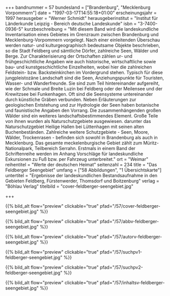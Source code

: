 +++
bandnummer = 57
bundesland = ["Brandenburg", "Mecklenburg Vorpommern"]
date = "1997-03-17T14:55:18+01:00"
erscheinungsjahr = 1997
herausgeber = "Werner Schmidt"
herausgeberinstitut = "Institut für Länderkunde Leipzig - Bereich deutsche Landeskunde"
isbn = "3-7400-0936-5"
kurzbeschreibung = "Mit diesem Band wird die landeskundliche Inventarisation eines Gebietes im Grenzraum zwischen Brandenburg und Mecklenburg-Vorpommern vorgelegt. Nach einer einleitenden Überschau werden natur- und kulturgeographisch bedeutsame Objekte beschrieben, so die Stadt Feldberg und sämtliche Dörfer, zahlreiche Seen, Wälder und Berge. Zur Charakterisierung der Ortschaften zählen ur- und frühgeschichtliche Angaben wie auch historische, wirtschaftliche sowie bau- und kunstgeschichtliche Einzelheiten, wobei hier die zahlreichen Feldstein- bzw. Backsteinkirchen im Vordergrund stehen. Typisch für diese jungpleistozäne Landschaft sind die Seen, Anziehungspunkte für Touristen, Wasser- und Wanderfreunde. Sie sind zum Teil hintereinander aufgereiht, wie der Schmale und Breite Luzin bei Feldberg oder der Meilensee und der Krewitzsee bei Funkenhagen. Oft sind die Seensysteme untereinander durch künstliche Gräben verbunden. Neben Erläuterungen zur geologischen Entstehung und zur Hydrologie der Seen haben botanische und faunistische Angaben den Vorrang. Die zusammenhängenden großen Wälder sind ein weiteres landschaftsbestimmendes Element. Große Teile von ihnen wurden als Naturschutzgebiete ausgewiesen. darunter das Naturschutzgebiet Heilige Hallen bei Lüttenhagen mit seinen alten Buchenbeständen. Zahlreiche weitere Schutzgebiete - Seen, Moore, Wälder, Trockenrasen - befinden sich sowohl in Brandenburg als auch in Mecklenburg. Das gesamte meckelenburgische Gebiet zählt zum Müritz-Nationalpark, Teilbereich Serrahn. Erstmals in einem Band der Schriftenreihe werden im Anhang Vorschläge für landeskundliche Exkursionen zu Fuß bzw. per Fahrzeug unterbreitet."
ort = "Weimar"
reihentitel = "Werte der deutschen Heimat"
seitenzahl = 234
title = "Das Feldberger Seengebiet"
umfang = ["58 Abbildungen", "1 Übersichtskarte"]
untertitel = "Ergebnisse der landeskundlichen Bestandsaufnahme in den Gebieten Feldberg, Fürstenwerder, Thomsdorf und Boitzenburg"
verlag = "Böhlau Verlag"
titelbild = "cover-feldberger-seengebiet.jpg"

+++

{{% bild_alt flow="preview" clickable="true" pfad="/57/cover-feldberger-seengebiet.jpg"   %}}

{{% bild_alt flow="preview" clickable="true" pfad="/57/abbv-feldberger-seengebiet.jpg"   %}}

{{% bild_alt flow="preview" clickable="true" pfad="/57/autorv-feldberger-seengebiet.jpg"   %}}

{{% bild_alt flow="preview" clickable="true" pfad="/57/suchpv1-feldberger-seengebiet.jpg"   %}}

{{% bild_alt flow="preview" clickable="true" pfad="/57/suchpv2-feldberger-seengebiet.jpg"   %}}

{{% bild_alt flow="preview" clickable="true" pfad="/57/inhaltsv-feldberger-seengebiet.jpg"   %}}
